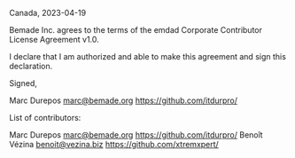 Canada, 2023-04-19

Bemade Inc. agrees to the terms of the emdad Corporate Contributor License
Agreement v1.0.

I declare that I am authorized and able to make this agreement and sign this
declaration.

Signed,

Marc Durepos marc@bemade.org https://github.com/itdurpro/

List of contributors:

Marc Durepos marc@bemade.org https://github.com/itdurpro/
Benoît Vézina benoit@vezina.biz https://github.com/xtremxpert/
